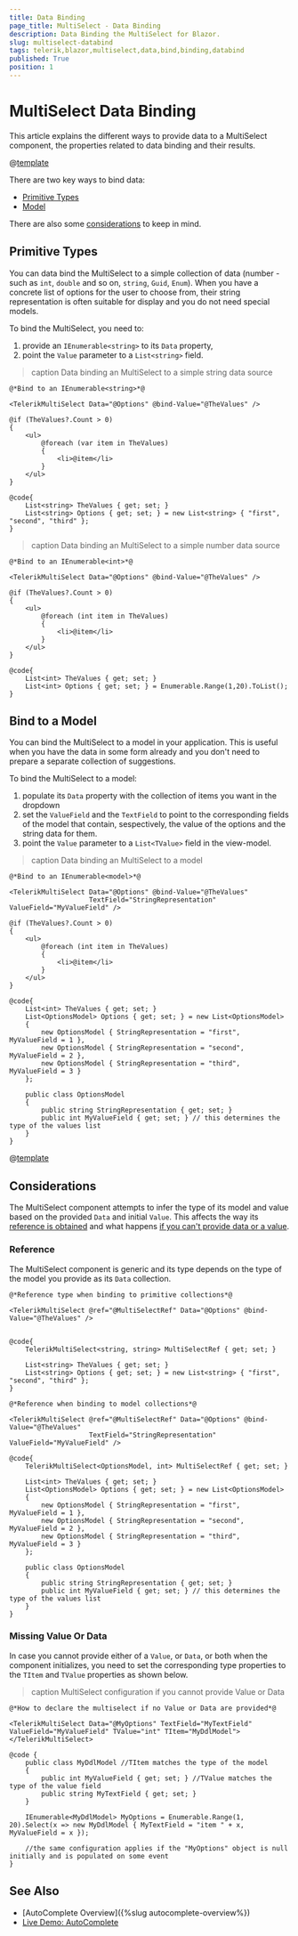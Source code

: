 ```yaml
---
title: Data Binding
page_title: MultiSelect - Data Binding
description: Data Binding the MultiSelect for Blazor.
slug: multiselect-databind
tags: telerik,blazor,multiselect,data,bind,binding,databind
published: True
position: 1
---
```


# MultiSelect Data Binding

This article explains the different ways to provide data to a MultiSelect component, the properties related to data binding and their results.

@[template](/_contentTemplates/common/general-info.md#valuebind-vs-databind-link)

There are two key ways to bind data:

* [Primitive Types](#primitive-types)
* [Model](#bind-to-a-model)

There are also some [considerations](#considerations) to keep in mind.

## Primitive Types

You can data bind the MultiSelect to a simple collection of data (number - such as `int`, `double` and so on, `string`, `Guid`, `Enum`). When you have a concrete list of options for the user to choose from, their string representation is often suitable for display and you do not need special models.

To bind the MultiSelect, you need to:

1. provide an `IEnumerable<string>` to its `Data` property,
1. point the `Value` parameter to a `List<string>` field.

>caption Data binding an MultiSelect to a simple string data source

````CSHTML
@*Bind to an IEnumerable<string>*@

<TelerikMultiSelect Data="@Options" @bind-Value="@TheValues" />

@if (TheValues?.Count > 0)
{
    <ul>
        @foreach (var item in TheValues)
        {
            <li>@item</li>
        }
    </ul>
}

@code{
    List<string> TheValues { get; set; }
    List<string> Options { get; set; } = new List<string> { "first", "second", "third" };
}
````


>caption Data binding an MultiSelect to a simple number data source

````CSHTML
@*Bind to an IEnumerable<int>*@

<TelerikMultiSelect Data="@Options" @bind-Value="@TheValues" />

@if (TheValues?.Count > 0)
{
    <ul>
        @foreach (int item in TheValues)
        {
            <li>@item</li>
        }
    </ul>
}

@code{
    List<int> TheValues { get; set; }
    List<int> Options { get; set; } = Enumerable.Range(1,20).ToList();
}
````



## Bind to a Model

You can bind the MultiSelect to a model in your application. This is useful when you have the data in some form already and you don't need to prepare a separate collection of suggestions.

To bind the MultiSelect to a model:

1. populate its `Data` property with the collection of items you want in the dropdown
1. set the `ValueField` and the `TextField` to point to the corresponding fields of the model that contain, sespectively, the value of the options and the string data for them.
1. point the `Value` parameter to a `List<TValue>` field in the view-model.

>caption Data binding an MultiSelect to a model

````CSHTML
@*Bind to an IEnumerable<model>*@

<TelerikMultiSelect Data="@Options" @bind-Value="@TheValues"
                    TextField="StringRepresentation" ValueField="MyValueField" />

@if (TheValues?.Count > 0)
{
    <ul>
        @foreach (int item in TheValues)
        {
            <li>@item</li>
        }
    </ul>
}

@code{
    List<int> TheValues { get; set; }
    List<OptionsModel> Options { get; set; } = new List<OptionsModel>
    {
        new OptionsModel { StringRepresentation = "first",  MyValueField = 1 },
        new OptionsModel { StringRepresentation = "second", MyValueField = 2 },
        new OptionsModel { StringRepresentation = "third",  MyValueField = 3 }
    };

    public class OptionsModel
    {
        public string StringRepresentation { get; set; }
        public int MyValueField { get; set; } // this determines the type of the values list
    }
}
````

@[template](/_contentTemplates/common/get-model-from-dropdowns.md#get-model-from-dropdowns)

## Considerations

The MultiSelect component attempts to infer the type of its model and value based on the provided `Data` and initial `Value`. This affects the way its [reference is obtained](#reference) and what happens [if you can't provide data or a value](#missing-value-or-data).

### Reference

The MultiSelect component is generic and its type depends on the type of the model you provide as its `Data` collection.

````Primitive
@*Reference type when binding to primitive collections*@

<TelerikMultiSelect @ref="@MultiSelectRef" Data="@Options" @bind-Value="@TheValues" />


@code{
    TelerikMultiSelect<string, string> MultiSelectRef { get; set; }

    List<string> TheValues { get; set; }
    List<string> Options { get; set; } = new List<string> { "first", "second", "third" };
}
````
````Model
@*Reference when binding to model collections*@

<TelerikMultiSelect @ref="@MultiSelectRef" Data="@Options" @bind-Value="@TheValues"
                    TextField="StringRepresentation" ValueField="MyValueField" />

@code{
    TelerikMultiSelect<OptionsModel, int> MultiSelectRef { get; set; }

    List<int> TheValues { get; set; }
    List<OptionsModel> Options { get; set; } = new List<OptionsModel>
    {
        new OptionsModel { StringRepresentation = "first",  MyValueField = 1 },
        new OptionsModel { StringRepresentation = "second", MyValueField = 2 },
        new OptionsModel { StringRepresentation = "third",  MyValueField = 3 }
    };

    public class OptionsModel
    {
        public string StringRepresentation { get; set; }
        public int MyValueField { get; set; } // this determines the type of the values list
    }
}
````

### Missing Value Or Data

In case you cannot provide either of a `Value`, or `Data`, or both when the component initializes, you need to set the corresponding type properties to the `TItem` and `TValue` properties as shown below.

>caption MultiSelect configuration if you cannot provide Value or Data

````CSHTML
@*How to declare the multiselect if no Value or Data are provided*@

<TelerikMultiSelect Data="@MyOptions" TextField="MyTextField" ValueField="MyValueField" TValue="int" TItem="MyDdlModel">
</TelerikMultiSelect>

@code {
    public class MyDdlModel //TItem matches the type of the model
    {
        public int MyValueField { get; set; } //TValue matches the type of the value field
        public string MyTextField { get; set; }
    }

    IEnumerable<MyDdlModel> MyOptions = Enumerable.Range(1, 20).Select(x => new MyDdlModel { MyTextField = "item " + x, MyValueField = x });

    //the same configuration applies if the "MyOptions" object is null initially and is populated on some event
}
````


## See Also

  * [AutoComplete Overview]({%slug autocomplete-overview%})
  * [Live Demo: AutoComplete](https://demos.telerik.com/blazor-ui/autocomplete/overview)
